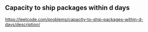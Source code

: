 ## Capacity to ship packages within d days
https://leetcode.com/problems/capacity-to-ship-packages-within-d-days/description/

